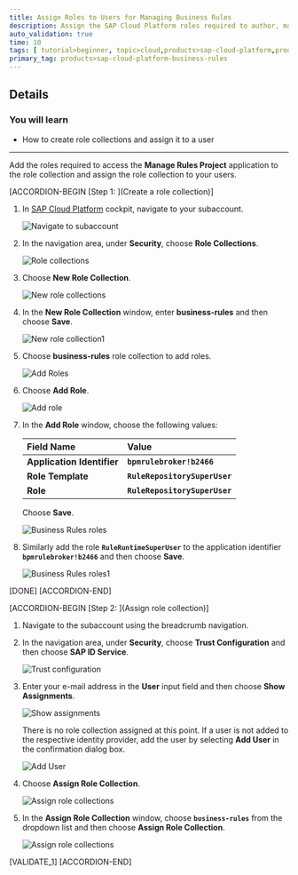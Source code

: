```yaml
---
title: Assign Roles to Users for Managing Business Rules
description: Assign the SAP Cloud Platform roles required to author, manage and deploy business rules.
auto_validation: true
time: 10
tags: [ tutorial>beginner, topic>cloud,products>sap-cloud-platform,products>sap-cloud-platform-for-the-cloud-foundry-environment]
primary_tag: products>sap-cloud-platform-business-rules
---
```


## Details
### You will learn
  - How to create role collections and assign it to a user

---
Add the roles required to access the **Manage Rules Project** application to the role collection and assign the role collection to your users.

[ACCORDION-BEGIN [Step 1: ](Create a role collection)]

1. In [SAP Cloud Platform](https://cockpit.hanatrial.ondemand.com/cockpit/#/home/trial) cockpit, navigate to your subaccount.

    ![Navigate to subaccount](subaccount.png)

2. In the navigation area, under **Security**, choose **Role Collections**.

    ![Role collections](assign-role01.png)

3. Choose **New Role Collection**.

    ![New role collections](assign_role02.png)

4. In the **New Role Collection** window, enter **business-rules** and then choose **Save**.

    ![New role collection1](assign_role03.png)

5. Choose **business-rules** role collection to add roles.

    ![Add Roles](assign-role04.png)

6. Choose **Add Role**.

    ![Add role](assign_role05.png)

7. In the **Add Role** window, choose the following values:

    |  Field Name     | Value
    |  :------------- | :-------------
    |  **Application Identifier**           | **`bpmrulebroker!b2466`**
    |  **Role Template**           | **`RuleRepositorySuperUser`**
    |  **Role**           | **`RuleRepositorySuperUser`**

    Choose **Save**.

    ![Business Rules roles](assign_role06.png)

8. Similarly add the role **`RuleRuntimeSuperUser`** to the application identifier **`bpmrulebroker!b2466`** and then choose **Save**.

    ![Business Rules roles1](assign_role06_1.png)

[DONE]
[ACCORDION-END]

[ACCORDION-BEGIN [Step 2: ](Assign role collection)]

1. Navigate to the subaccount using the breadcrumb navigation.

2. In the navigation area, under **Security**, choose **Trust Configuration** and then choose **SAP ID Service**.

    ![Trust configuration](trust_config01.png)

3. Enter your e-mail address in the **User** input field and then choose **Show Assignments**.

    ![Show assignments](trust_config02.png)

    There is no role collection assigned at this point. If a user is not added to the respective identity provider, add the user by selecting **Add User** in the confirmation dialog box.

    ![Add User](trust_config02_1.png)

4. Choose **Assign Role Collection**.

    ![Assign role collections](trust_config03.png)

5. In the **Assign Role Collection** window, choose **`business-rules`** from the dropdown list and then choose **Assign Role Collection**.

    ![Assign role collections](trust_config04.png)


[VALIDATE_1]
[ACCORDION-END]
